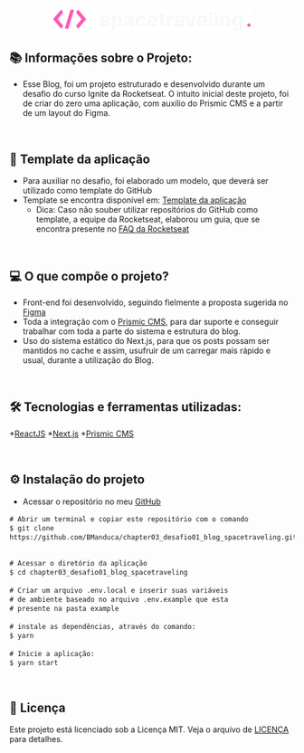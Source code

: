 <p align="center">
  <img alt="icon_spacetraveling" title="SpaceTraveling" src="public/logo.svg" width="350px">
</p>

## 📚 Informações sobre o Projeto:

* Esse Blog, foi um projeto estruturado e desenvolvido durante um desafio do curso Ignite da Rocketseat. O intuito inicial deste projeto, foi de criar do zero uma aplicação, com auxílio do Prismic CMS e a partir de um layout do Figma.

&nbsp;

## 📌 Template da aplicação
 - Para auxiliar no desafio, foi elaborado um modelo, que deverá ser utilizado como template do GitHub
 - Template se encontra disponível em: [Template da aplicação](https://github.com/rocketseat-education/ignite-template-reactjs-criando-um-projeto-do-zero)
    - Dica: Caso não souber utilizar repositórios do GitHub como template, a equipe da Rocketseat, elaborou um guia, que se encontra presente no [FAQ da Rocketseat](https://www.notion.so/FAQ-Desafios-ddd8fcdf2339436a816a0d9e45767664)

&nbsp;

## 💻 O que compõe o projeto?

* Front-end foi desenvolvido, seguindo fielmente a proposta sugerida no [Figma](https://www.figma.com/file/mYqLrbTyYu3NwQZm2h6cQs/Desafios-Módulo-3-ReactJS-(Copy)?node-id=0%3A1)
* Toda a integração com o [Prismic CMS](https://prismic.io), para dar suporte e conseguir trabalhar com toda a parte do sistema e estrutura do blog.
* Uso do sistema estático do Next.js, para que os posts possam ser mantidos no cache e assim, usufruir de um carregar mais rápido e usual, durante a utilização do Blog.

&nbsp;

## 🛠️ Tecnologias e ferramentas utilizadas:

*[ReactJS](https://pt-br.reactjs.org/E)
*[Next.js](https://nextjs.org/)
*[Prismic CMS](https://prismic.io/)

&nbsp;

## ⚙️ Instalação do projeto

* Acessar o repositório no meu [GitHub](https://github.com/BManduca)
  
```
# Abrir um terminal e copiar este repositório com o comando
$ git clone https://github.com/BManduca/chapter03_desafio01_blog_spacetraveling.git
```

```

# Acessar o diretório da aplicação
$ cd chapter03_desafio01_blog_spacetraveling

# Criar um arquivo .env.local e inserir suas variáveis
# de ambiente baseado no arquivo .env.example que esta
# presente na pasta example

# instale as dependências, através do comando: 
$ yarn

# Inicie a aplicação: 
$ yarn start

```

&nbsp;

## 📝 Licença

Este projeto está licenciado sob a Licença MIT. Veja o arquivo de [LICENÇA]() para detalhes.